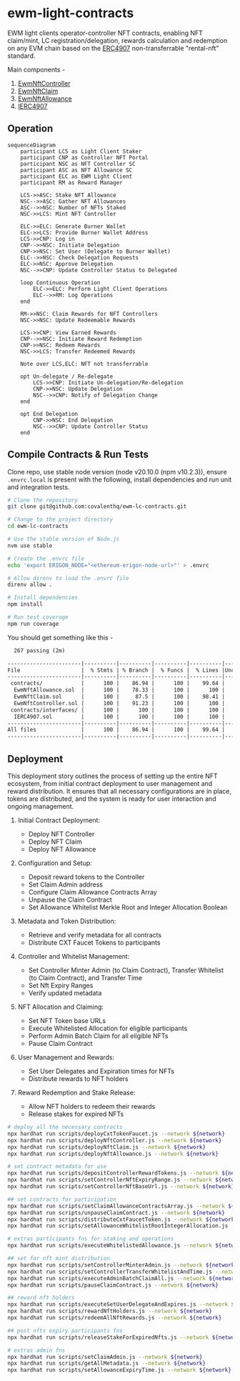 # ewm-light-contracts

EWM light clients operator-controller NFT contracts, enabling NFT claim/mint, LC registration/delegation, rewards calculation and redemption on any EVM chain based on the [ERC4907](https://eips.ethereum.org/EIPS/eip-4907) non-transferrable "rental-nft" standard.

Main components -

1. [EwmNftController](./contracts/EwmNftController.sol)
1. [EwmNftClaim](./contracts/EwmNftClaim.sol)
1. [EwmNftAllowance](./contracts/EwmNftAllowance.sol)
1. [IERC4907](./contracts/IERC4907.sol)

## Operation

```mermaid
sequenceDiagram
    participant LCS as Light Client Staker
    participant CNP as Controller NFT Portal
    participant NSC as NFT Controller SC
    participant ASC as NFT Allowance SC
    participant ELC as EWM Light Client
    participant RM as Reward Manager

    LCS->>ASC: Stake NFT Allowance
    NSC-->>ASC: Gather NFT Allowances
    ASC-->>NSC: Number of NFTs Staked
    NSC->>LCS: Mint NFT Controller

    ELC->>ELC: Generate Burner Wallet
    ELC->>LCS: Provide Burner Wallet Address
    LCS->>CNP: Log in
    CNP-->>NSC: Initiate Delegation
    CNP->>NSC: Set User (Delegate to Burner Wallet)
    ELC-->>NSC: Check Delegation Requests
    ELC->>NSC: Approve Delegation
    NSC-->>CNP: Update Controller Status to Delegated

    loop Continuous Operation
        ELC->>ELC: Perform Light Client Operations
        ELC-->>RM: Log Operations
    end

    RM->>NSC: Claim Rewards for NFT Controllers
    NSC->>NSC: Update Redeemable Rewards

    LCS->>CNP: View Earned Rewards
    CNP-->>NSC: Initiate Reward Redemption
    CNP->>NSC: Redeem Rewards
    NSC->>LCS: Transfer Redeemed Rewards

    Note over LCS,ELC: NFT not transferrable

    opt Un-delegate / Re-delegate
        LCS->>CNP: Initiate Un-delegation/Re-delegation
        CNP->>NSC: Update Delegation
        NSC-->>CNP: Notify of Delegation Change
    end

    opt End Delegation
        CNP->>NSC: End Delegation
        NSC-->>CNP: Update Controller Status
    end
```

## Compile Contracts & Run Tests

Clone repo, use stable node version (node v20.10.0 (npm v10.2.3)), ensure `.envrc.local` is present with the following, install dependencies and run unit and integration tests.

```bash
# Clone the repository
git clone git@github.com:covalenthq/ewm-lc-contracts.git

# Change to the project directory
cd ewm-lc-contracts

# Use the stable version of Node.js
nvm use stable

# Create the .envrc file
echo 'export ERIGON_NODE="<ethereum-erigon-node-url>"' > .envrc

# Allow direnv to load the .envrc file
direnv allow .

# Install dependencies
npm install

# Run test coverage
npm run coverage
```

You should get something like this -

<!-- prettier-ignore-start -->
```markdown
  267 passing (2m)

-----------------------|----------|----------|----------|----------|----------------|
File                   |  % Stmts | % Branch |  % Funcs |  % Lines |Uncovered Lines |
-----------------------|----------|----------|----------|----------|----------------|
 contracts/            |      100 |    86.94 |      100 |    99.64 |                |
  EwmNftAllowance.sol  |      100 |    78.33 |      100 |      100 |                |
  EwmNftClaim.sol      |      100 |     87.5 |      100 |    98.41 |             74 |
  EwmNftController.sol |      100 |    91.23 |      100 |      100 |                |
 contracts/interfaces/ |      100 |      100 |      100 |      100 |                |
  IERC4907.sol         |      100 |      100 |      100 |      100 |                |
-----------------------|----------|----------|----------|----------|----------------|
All files              |      100 |    86.94 |      100 |    99.64 |                |
-----------------------|----------|----------|----------|----------|----------------|
```
<!-- prettier-ignore-end -->

## Deployment

This deployment story outlines the process of setting up the entire NFT ecosystem, from initial contract deployment to user management and reward distribution. It ensures that all necessary configurations are in place, tokens are distributed, and the system is ready for user interaction and ongoing management.

1. Initial Contract Deployment:

   - Deploy NFT Controller
   - Deploy NFT Claim
   - Deploy NFT Allowance

2. Configuration and Setup:

   - Deposit reward tokens to the Controller
   - Set Claim Admin address
   - Configure Claim Allowance Contracts Array
   - Unpause the Claim Contract
   - Set Allowance Whitelist Merkle Root and Integer Allocation Boolean

3. Metadata and Token Distribution:

   - Retrieve and verify metadata for all contracts
   - Distribute CXT Faucet Tokens to participants

4. Controller and Whitelist Management:

   - Set Controller Minter Admin (to Claim Contract), Transfer Whitelist (to Claim Contract), and Transfer Time
   - Set Nft Expiry Ranges
   - Verify updated metadata

5. NFT Allocation and Claiming:

   - Set NFT Token base URLs
   - Execute Whitelisted Allocation for eligible participants
   - Perform Admin Batch Claim for all eligible NFTs
   - Pause Claim Contract

6. User Management and Rewards:

   - Set User Delegates and Expiration times for NFTs
   - Distribute rewards to NFT holders

7. Reward Redemption and Stake Release:
   - Allow NFT holders to redeem their rewards
   - Release stakes for expired NFTs

```bash
# deploy all the necessary contracts
npx hardhat run scripts/deployCxtTokenFaucet.js --network ${network}
npx hardhat run scripts/deployNftController.js --network ${network}
npx hardhat run scripts/deployNftClaim.js --network ${network}
npx hardhat run scripts/deployNftAllowance.js --network ${network}

# set contract metadata for use
npx hardhat run scripts/depositControllerRewardTokens.js --network ${network}
npx hardhat run scripts/setControllerNftExpiryRange.js --network ${network}
npx hardhat run scripts/setControllerNftBaseUrl.js --network ${network}

## set contracts for participation
npx hardhat run scripts/setClaimAllowanceContractsArray.js --network ${network}
npx hardhat run scripts/unpauseClaimContract.js --network ${network}
npx hardhat run scripts/distributeCxtFaucetToken.js --network ${network}
npx hardhat run scripts/setAllowanceWhitelistRootIntegerAllocation.js --network ${network}

# extras participants fns for staking and operations
npx hardhat run scripts/executeWhitelistedAllowance.js --network ${network}

## set for nft mint distribution
npx hardhat run scripts/setControllerMinterAdmin.js --network ${network}
npx hardhat run scripts/setControllerTransferWhitelistAndTime.js --network ${network}
npx hardhat run scripts/executeAdminBatchClaimAll.js --network ${network} or npx hardhat run scripts/executeAdminBatchClaimArray.js --network ${network}
npx hardhat run scripts/pauseClaimContract.js --network ${network}

## reward nft holders
npx hardhat run scripts/executeSetUserDelegateAndExpires.js --network ${network}
npx hardhat run scripts/rewardNftHolders.js --network ${network}
npx hardhat run scripts/redeemAllNftRewards.js --network ${network}

## post nfts expiry participants fns
npx hardhat run scripts/releaseStakeForExpiredNfts.js --network ${network}

# extras admin fns
npx hardhat run scripts/setClaimAdmin.js --network ${network}
npx hardhat run scripts/getAllMetadata.js --network ${network}
npx hardhat run scripts/setAllowanceExpiryTime.js --network ${network}
```
